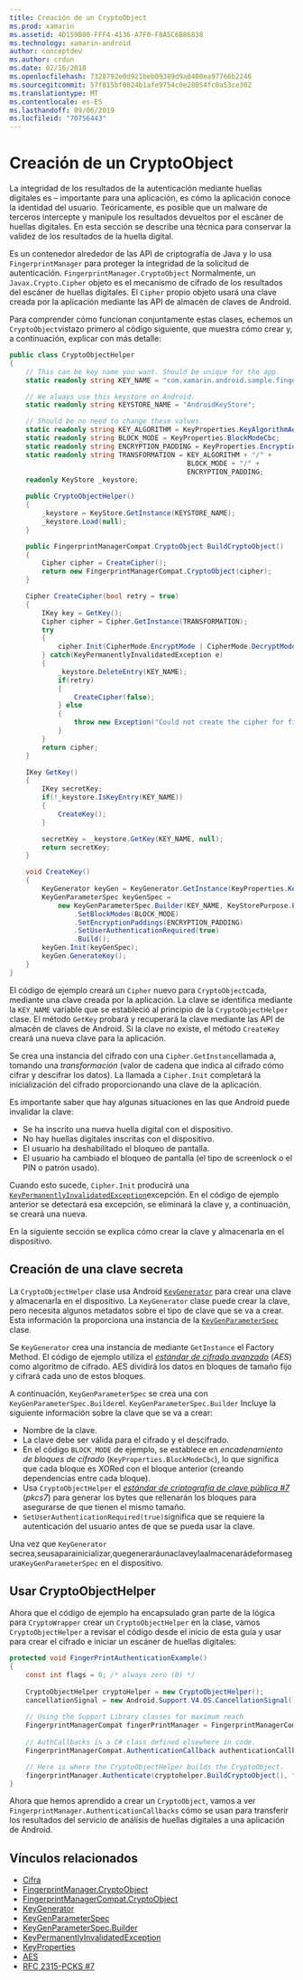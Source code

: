 ```yaml
---
title: Creación de un CryptoObject
ms.prod: xamarin
ms.assetid: 4D159B80-FFF4-4136-A7F0-F8A5C6B86838
ms.technology: xamarin-android
author: conceptdev
ms.author: crdun
ms.date: 02/16/2018
ms.openlocfilehash: 7328792e0d921beb09389d9a0400ea97766b2246
ms.sourcegitcommit: 57f815bf0024b1afe9754c0e28054fc0a53ce302
ms.translationtype: MT
ms.contentlocale: es-ES
ms.lasthandoff: 09/06/2019
ms.locfileid: "70756443"
---
```

# <a name="creating-a-cryptoobject"></a>Creación de un CryptoObject

La integridad de los resultados de la autenticación mediante huellas digitales es &ndash; importante para una aplicación, es cómo la aplicación conoce la identidad del usuario. Teóricamente, es posible que un malware de terceros intercepte y manipule los resultados devueltos por el escáner de huellas digitales. En esta sección se describe una técnica para conservar la validez de los resultados de la huella digital. 

Es un contenedor alrededor de las API de criptografía de Java y lo usa `FingerprintManager` para proteger la integridad de la solicitud de autenticación. `FingerprintManager.CryptoObject` Normalmente, un `Javax.Crypto.Cipher` objeto es el mecanismo de cifrado de los resultados del escáner de huellas digitales. El `Cipher` propio objeto usará una clave creada por la aplicación mediante las API de almacén de claves de Android.

Para comprender cómo funcionan conjuntamente estas clases, echemos un `CryptoObject`vistazo primero al código siguiente, que muestra cómo crear y, a continuación, explicar con más detalle:

```csharp
public class CryptoObjectHelper
{
    // This can be key name you want. Should be unique for the app.
    static readonly string KEY_NAME = "com.xamarin.android.sample.fingerprint_authentication_key";

    // We always use this keystore on Android.
    static readonly string KEYSTORE_NAME = "AndroidKeyStore";

    // Should be no need to change these values.
    static readonly string KEY_ALGORITHM = KeyProperties.KeyAlgorithmAes;
    static readonly string BLOCK_MODE = KeyProperties.BlockModeCbc;
    static readonly string ENCRYPTION_PADDING = KeyProperties.EncryptionPaddingPkcs7;
    static readonly string TRANSFORMATION = KEY_ALGORITHM + "/" +
                                            BLOCK_MODE + "/" +
                                            ENCRYPTION_PADDING;
    readonly KeyStore _keystore;

    public CryptoObjectHelper()
    {
        _keystore = KeyStore.GetInstance(KEYSTORE_NAME);
        _keystore.Load(null);
    }

    public FingerprintManagerCompat.CryptoObject BuildCryptoObject()
    {
        Cipher cipher = CreateCipher();
        return new FingerprintManagerCompat.CryptoObject(cipher);
    }

    Cipher CreateCipher(bool retry = true)
    {
        IKey key = GetKey();
        Cipher cipher = Cipher.GetInstance(TRANSFORMATION);
        try
        {
            cipher.Init(CipherMode.EncryptMode | CipherMode.DecryptMode, key);
        } catch(KeyPermanentlyInvalidatedException e)
        {
            _keystore.DeleteEntry(KEY_NAME);
            if(retry)
            {
                CreateCipher(false);
            } else
            {
                throw new Exception("Could not create the cipher for fingerprint authentication.", e);
            }
        }
        return cipher;
    }

    IKey GetKey()
    {
        IKey secretKey;
        if(!_keystore.IsKeyEntry(KEY_NAME))
        {
            CreateKey();
        }

        secretKey = _keystore.GetKey(KEY_NAME, null);
        return secretKey;
    }

    void CreateKey()
    {
        KeyGenerator keyGen = KeyGenerator.GetInstance(KeyProperties.KeyAlgorithmAes, KEYSTORE_NAME);
        KeyGenParameterSpec keyGenSpec =
            new KeyGenParameterSpec.Builder(KEY_NAME, KeyStorePurpose.Encrypt | KeyStorePurpose.Decrypt)
                .SetBlockModes(BLOCK_MODE)
                .SetEncryptionPaddings(ENCRYPTION_PADDING)
                .SetUserAuthenticationRequired(true)
                .Build();
        keyGen.Init(keyGenSpec);
        keyGen.GenerateKey();
    }
}
```

El código de ejemplo creará un `Cipher` nuevo para `CryptoObject`cada, mediante una clave creada por la aplicación. La clave se identifica mediante la `KEY_NAME` variable que se estableció al principio de la `CryptoObjectHelper` clase. El método `GetKey` probará y recuperará la clave mediante las API de almacén de claves de Android. Si la clave no existe, el método `CreateKey` creará una nueva clave para la aplicación.

Se crea una instancia del cifrado con una `Cipher.GetInstance`llamada a, tomando una _transformación_ (valor de cadena que indica al cifrado cómo cifrar y descifrar los datos). La llamada a `Cipher.Init` completará la inicialización del cifrado proporcionando una clave de la aplicación. 

Es importante saber que hay algunas situaciones en las que Android puede invalidar la clave: 

- Se ha inscrito una nueva huella digital con el dispositivo.
- No hay huellas digitales inscritas con el dispositivo.
- El usuario ha deshabilitado el bloqueo de pantalla.
- El usuario ha cambiado el bloqueo de pantalla (el tipo de screenlock o el PIN o patrón usado).

Cuando esto sucede, `Cipher.Init` producirá una [`KeyPermanentlyInvalidatedException`](https://developer.android.com/reference/android/security/keystore/KeyPermanentlyInvalidatedException.html)excepción. En el código de ejemplo anterior se detectará esa excepción, se eliminará la clave y, a continuación, se creará una nueva.

En la siguiente sección se explica cómo crear la clave y almacenarla en el dispositivo.

## <a name="creating-a-secret-key"></a>Creación de una clave secreta

La `CryptoObjectHelper` clase usa Android [`KeyGenerator`](xref:Javax.Crypto.KeyGenerator) para crear una clave y almacenarla en el dispositivo. La `KeyGenerator` clase puede crear la clave, pero necesita algunos metadatos sobre el tipo de clave que se va a crear. Esta información la proporciona una instancia de la [`KeyGenParameterSpec`](https://developer.android.com/reference/android/security/keystore/KeyGenParameterSpec.html) clase. 

Se `KeyGenerator` crea una instancia de mediante `GetInstance` el Factory Method. El código de ejemplo utiliza el [_estándar de cifrado avanzado_](https://en.wikipedia.org/wiki/Advanced_Encryption_Standard) (_AES_) como algoritmo de cifrado. AES dividirá los datos en bloques de tamaño fijo y cifrará cada uno de estos bloques.

A continuación, `KeyGenParameterSpec` se crea una con `KeyGenParameterSpec.Builder`el. `KeyGenParameterSpec.Builder` Incluye la siguiente información sobre la clave que se va a crear:

- Nombre de la clave.
- La clave debe ser válida para el cifrado y el descifrado.
- En el código `BLOCK_MODE` de ejemplo, se establece en _encadenamiento de bloques de cifrado_ (`KeyProperties.BlockModeCbc`), lo que significa que cada bloque es XORed con el bloque anterior (creando dependencias entre cada bloque). 
- Usa `CryptoObjectHelper` el [_estándar de criptografía de clave pública #7_](https://tools.ietf.org/html/rfc2315) (_pkcs7_) para generar los bytes que rellenarán los bloques para asegurarse de que tienen el mismo tamaño.
- `SetUserAuthenticationRequired(true)`significa que se requiere la autenticación del usuario antes de que se pueda usar la clave.

Una vez que `KeyGenerator` secrea,seusaparainicializar,quegeneraráunaclaveylaalmacenarádeformasegura`KeyGenParameterSpec` en el dispositivo. 

## <a name="using-the-cryptoobjecthelper"></a>Usar CryptoObjectHelper

Ahora que el código de ejemplo ha encapsulado gran parte de la lógica para `CryptoWrapper` crear un `CryptoObjectHelper` en la clase, vamos `CryptoObjectHelper` a revisar el código desde el inicio de esta guía y usar para crear el cifrado e iniciar un escáner de huellas digitales: 

```csharp
protected void FingerPrintAuthenticationExample()
{
    const int flags = 0; /* always zero (0) */
    
    CryptoObjectHelper cryptoHelper = new CryptoObjectHelper();
    cancellationSignal = new Android.Support.V4.OS.CancellationSignal();
    
    // Using the Support Library classes for maximum reach
    FingerprintManagerCompat fingerPrintManager = FingerprintManagerCompat.From(this);
    
    // AuthCallbacks is a C# class defined elsewhere in code.
    FingerprintManagerCompat.AuthenticationCallback authenticationCallback = new MyAuthCallbackSample(this);

    // Here is where the CryptoObjectHelper builds the CryptoObject. 
    fingerprintManager.Authenticate(cryptohelper.BuildCryptoObject(), flags, cancellationSignal, authenticationCallback, null);
}
```

Ahora que hemos aprendido a crear un `CryptoObject`, vamos a ver `FingerprintManager.AuthenticationCallbacks` cómo se usan para transferir los resultados del servicio de análisis de huellas digitales a una aplicación de Android.

## <a name="related-links"></a>Vínculos relacionados

- [Cifra](xref:Javax.Crypto.Cipher)
- [FingerprintManager.CryptoObject](https://developer.android.com/reference/android/hardware/fingerprint/FingerprintManager.CryptoObject.html)
- [FingerprintManagerCompat.CryptoObject](https://developer.android.com/reference/android/support/v4/hardware/fingerprint/FingerprintManagerCompat.CryptoObject.html)
- [KeyGenerator](xref:Javax.Crypto.KeyGenerator)
- [KeyGenParameterSpec](https://developer.android.com/reference/android/security/keystore/KeyGenParameterSpec.html)
- [KeyGenParameterSpec.Builder](https://developer.android.com/reference/android/security/keystore/KeyGenParameterSpec.Builder.html)
- [KeyPermanentlyInvalidatedException](https://developer.android.com/reference/android/security/keystore/KeyPermanentlyInvalidatedException.html)
- [KeyProperties](https://developer.android.com/reference/android/security/keystore/KeyProperties.html)
- [AES](https://en.wikipedia.org/wiki/Advanced_Encryption_Standard)
- [RFC 2315-PCKS #7](https://tools.ietf.org/html/rfc2315)
